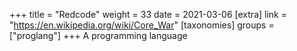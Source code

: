 +++
title = "Redcode"
weight = 33
date = 2021-03-06
[extra]
link = "https://en.wikipedia.org/wiki/Core_War"
[taxonomies]
groups = ["proglang"]
+++
A programming language

